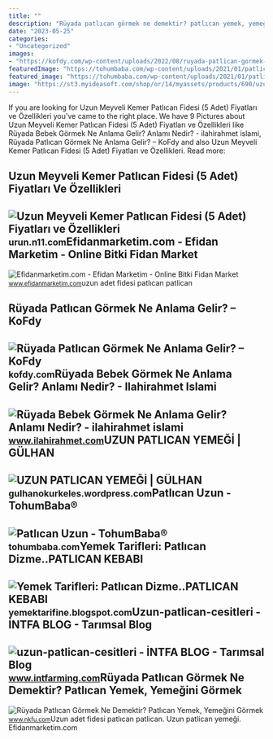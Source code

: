 ```yaml
---
title: ""
description: "Rüyada patlıcan görmek ne demektir? patlıcan yemek, yemeğini görmek"
date: "2023-05-25"
categories:
- "Uncategorized"
images:
- "https://kofdy.com/wp-content/uploads/2022/08/ruyada-patlican-gormek-ne-anlama-gelir-7834-1024x536.jpg"
featuredImage: "https://tohumbaba.com/wp-content/uploads/2021/01/patlican_uzun_yerli.jpg"
featured_image: "https://tohumbaba.com/wp-content/uploads/2021/01/patlican_uzun_yerli.jpg"
image: "https://st3.myideasoft.com/shop/or/14/myassets/products/690/uzunpat1-112.jpg?revision=1587728835"
---
```


If you are looking for Uzun Meyveli Kemer Patlıcan Fidesi (5 Adet) Fiyatları ve Özellikleri you've came to the right place. We have 9 Pictures about Uzun Meyveli Kemer Patlıcan Fidesi (5 Adet) Fiyatları ve Özellikleri like Rüyada Bebek Görmek Ne Anlama Gelir? Anlamı Nedir? - ilahirahmet islami, Rüyada Patlıcan Görmek Ne Anlama Gelir? – KoFdy and also Uzun Meyveli Kemer Patlıcan Fidesi (5 Adet) Fiyatları ve Özellikleri. Read more:

Uzun Meyveli Kemer Patlıcan Fidesi (5 Adet) Fiyatları Ve Özellikleri
--------------------------------------------------------------------

 ![Uzun Meyveli Kemer Patlıcan Fidesi (5 Adet) Fiyatları ve Özellikleri](https://n11scdn.akamaized.net/a1/1024/ev-yasam/fidan/uzun-meyveli-kemer-patlican-fidesi-5-adet__0490592943936194.jpg) <small>urun.n11.com</small>Efidanmarketim.com - Efidan Marketim - Online Bitki Fidan Market
----------------------------------------------------------------

 ![Efidanmarketim.com - Efidan Marketim - Online Bitki Fidan Market](https://st3.myideasoft.com/shop/or/14/myassets/products/690/uzunpat1-112.jpg?revision=1587728835) <small>www.efidanmarketim.com</small>uzun adet fidesi patlıcan patlican

Rüyada Patlıcan Görmek Ne Anlama Gelir? – KoFdy
-----------------------------------------------

 ![Rüyada Patlıcan Görmek Ne Anlama Gelir? – KoFdy](https://kofdy.com/wp-content/uploads/2022/08/ruyada-patlican-gormek-ne-anlama-gelir-7834-1024x536.jpg) <small>kofdy.com</small>Rüyada Bebek Görmek Ne Anlama Gelir? Anlamı Nedir? - Ilahirahmet Islami
-----------------------------------------------------------------------

 ![Rüyada Bebek Görmek Ne Anlama Gelir? Anlamı Nedir? - ilahirahmet islami](https://www.ilahirahmet.com/wp-content/uploads/2015/11/Rüyada-Bebek-Görmek-Ne-Anlama-Gelir.jpg) <small>www.ilahirahmet.com</small>UZUN PATLICAN YEMEĞİ | GÜLHAN
-----------------------------

 ![UZUN PATLICAN YEMEĞİ | GÜLHAN](https://gulhanokurkeles.files.wordpress.com/2019/08/20190721_161756-e1566753279981.jpg) <small>gulhanokurkeles.wordpress.com</small>Patlıcan Uzun - TohumBaba®
--------------------------

 ![Patlıcan Uzun - TohumBaba®](https://tohumbaba.com/wp-content/uploads/2021/01/patlican_uzun_yerli.jpg) <small>tohumbaba.com</small>Yemek Tarifleri: Patlıcan Dizme..PATLICAN KEBABI
------------------------------------------------

 ![Yemek Tarifleri: Patlıcan Dizme..PATLICAN KEBABI](https://4.bp.blogspot.com/-owlq8Xj3BAI/UqTbnYYHT2I/AAAAAAAARII/1ZAQOakNwgU/s640/DSCN9156+(2).JPG) <small>yemektarifine.blogspot.com</small>Uzun-patlican-cesitleri - İNTFA BLOG - Tarımsal Blog
----------------------------------------------------

 ![uzun-patlican-cesitleri - İNTFA BLOG - Tarımsal Blog](https://www.intfarming.com/blog/wp-content/uploads/2021/03/uzun-patlican-cesitleri.jpg) <small>www.intfarming.com</small>Rüyada Patlıcan Görmek Ne Demektir? Patlıcan Yemek, Yemeğini Görmek
-------------------------------------------------------------------

 ![Rüyada Patlıcan Görmek Ne Demektir? Patlıcan Yemek, Yemeğini Görmek](https://www.nkfu.com/wp-content/uploads/2014/12/ruyada-patlican.jpg) <small>www.nkfu.com</small>Uzun adet fidesi patlıcan patlican. Uzun patlican yemeği̇. Efidanmarketim.com
